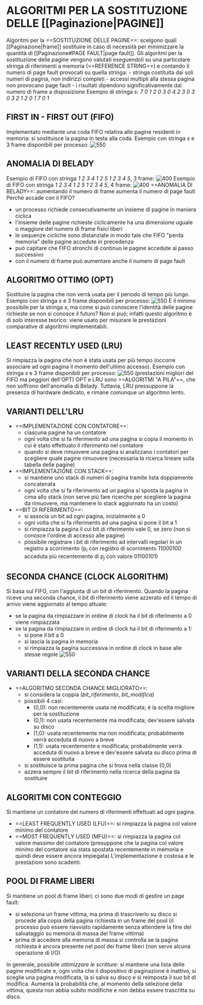 # ALGORITMI PER LA SOSTITUZIONE DELLE [[Paginazione|PAGINE]]
Algoritmi per la ==SOSTITUZIONE DELLE PAGINE==: scelgono quali [[Paginazione|frame]] sostituire in caso di necessità per minimizzare la quantità di [[Paginazione#PAGE FAULT|page fault]].
Gli algoritmi per la sostituzione delle pagine vengono valutati eseguendoli su una particolare stringa di riferimenti a memoria (==REFERENCE STRING==) e contando il numero di page fault provocati su quella stringa:
	- stringa costituita dai soli numeri di pagina, non indirizzi completi
	- accessi multipli alla stessa pagina non provocano page fault
	- i risultati dipendono significativamente dal numero di frame a disposizione
Esempio di stringa _s_: _7 0 1 2 0 3 0 4 2 3 0 3 0 3 2 1 2 0 1 7 0 1_

## FIRST IN - FIRST OUT (FIFO)
Implementato mediante una coda FIFO relativa alle pagine residenti in memoria: si sostituisce la pagina in testa alla coda.
Esempio con stringa _s_ e 3 frame disponibili per processo:
![550](fifo.png)

## ANOMALIA DI BELADY
Esempio di FIFO con stringa _1 2 3 4 1 2 5 1 2 3 4 5_, 3 frame:
![400](belady1.png)
Esempio di FIFO con stringa _1 2 3 4 1 2 5 1 2 3 4 5_, 4 frame:
![400](belady2.png)
==ANOMALIA DI BELADY==: aumentando il numero di frame aumenta il numero di page fault
Perchè accade con il FIFO?
- un processo richiede consecutivamente un insieme di pagine in maniera ciclica
- l'insieme delle pagine richieste ciclicamente ha una dimensione uguale o maggiore del numero di frame fisici liberi
- le sequenze cicliche sono distanziate in modo tale che FIFO "perda memoria" delle pagine accedute in precedenza
- può capitare che FIFO stronchi di continuo le pagine accedute al passo successivo
- con il numero di frame può aumentare anche il numero di page fault

## ALGORITMO OTTIMO (OPT)
Sostituire la pagina che non verrà usata per il periodo di tempo più lungo.
Esempio con stringa _s_ e 3 frame disponibili per processo:
![550](opt.png)
È il minimo possibile per la stringa _s_, ma come si può conoscere l'identità delle pagine richieste se non si conosce il futuro? Non si può; infatti questo algoritmo è di solo interesse teorico: viene usato per misurare le prestazioni comparative di algoritrmi implementabili.

## LEAST RECENTLY USED (LRU)
Si rimpiazza la pagina che non è stata usata per più tempo (occorre associare ad ogni pagina il momento dell'ultimo accesso).
Esempio con stringa _s_ e 3 frame disponibili per processo:
![550](lru.png)
(prestazioni migliori del FIFO ma peggiori dell'OPT)
OPT e LRU sono ==ALGORITMI "A PILA"==, che non soffrono dell'anomalia di Belady. Tuttavia, LRU pressuppone la presenza di hardware dedicato, e rimane comunque un algoritmo lento.

## VARIANTI DELL'LRU
- ==IMPLEMENTAZIONE CON CONTATORE==:
	- ciascuna pagine ha un contatore
	- ogni volta che si fa riferimento ad una pagina si copia il momento in cui è stato effettuato il riferimento nel contatore
	- quando si deve rimuovere una pagina si analizzano i contatori per scegliere quale pagine rimuovere (necessaria la ricerca lineare sulla tabella delle pagine)
- ==IMPLEMENTAZIONE CON STACK==:
	- si mantiene uno stack di numeri di pagina tramite lista doppiamente concatenata
	- ogni volta che si fa riferimento ad un pagina si sposta la pagina in cima allo stack (non serve più fare ricerche per scegliere la pagina da rimuovere, ma mantenere lo stack aggiornato ha un costo)
- ==BIT DI RIFERIMENTO==:
	- si associa un bit ad ogni pagina, inizialmente a 0
	- ogni volta che si fa riferimento ad una pagina si pone il bit a 1
	- si rimpiazza la pagina il cui bit di riferimento vale 0, se zero (non si conosce l'ordine di accesso alle pagine)
	- possibile registrare i bit di riferimento ad intervalli regolari in un registro a scorrimento ($\mathrm{p}_{i}$ con registro di scorrimento _11000100_ acceduta più recentemente di $\mathrm{p}_{j}$ con valore 01100101)

## SECONDA CHANCE (CLOCK ALGORITHM)
Si basa sul FIFO, con l'aggiunta di un bit di riferimento.
Quando la pagina riceve una seconda chance, il bit di riferimento viene azzerato ed il tempo di arrivo viene aggiornato al tempo attuale:
- se la pagina da rimpiazzare in ordine di clock ha il bit di riferimento a 0 viene rimpiazzata
- se la pagina da rimpiazzare in ordine di clock ha il bit di riferimento a 1:
	- si pone il bit a 0
	- si lascia la pagina in memoria
	- si rimpiazza la pagina successiva in ordine di clock in base alle stesse regole
![550](clock.png)

## VARIANTI DELLA SECONDA CHANCE
- ==ALGORITMO SECONDA CHANCE MIGLIORATO==:
	- si considera la coppia (_bit_riferimento_, _bit_modifica_)
	- possibili 4 casi:
		- (0,0): non recentemente usata né modificata; è la scelta migliore per la sostituzione
		- (0,1): non usata recentemente ma modificata; dev'essere salvata su disco
		- (1,0): usata recentemente ma non modificata; probabilmente verrà acceduta di nuovo a breve
		- (1,1): usata recentemente e modificata; probabilmente verrà acceduta di nuovo a breve e dev'essere salvata su disco prima di essere sostituita
	- si sostituisce la prima pagina che si trova nella classe (0,0)
	- azzera sempre il bit di riferimento nella ricerca della pagina da sostituire

## ALGORITMI CON CONTEGGIO
Si mantiene un contatore del numero di riferimenti effettuati ad ogni pagina.
- ==LEAST FREQUENTLY USED (LFU)==: si rimpiazza la pagina col valore minimo del contatore
- ==MOST FREQUENTLY USED (MFU)==: si rimpiazza la pagina col valore massimo del contatore (presuppone che la pagina col valore minimo del contatore sia stata spostata recentemente in memoria e quindi deve essere ancora impiegata)
L'implementazione è costosa e le prestazioni sono scadenti.

## POOL DI FRAME LIBERI
Si mantiene un pool di frame liberi; ci sono due modi di gestire un page fault:
- si seleziona un frame vittima, ma prima di trascriverlo su disco si procede alla copia della pagina richiesta in un frame del pool (il processo può essere riavviato rapidamente senza attendere la fine del salvataggio su memoria di massa del frame vittima)
- prima di accedere alla memoria di massa si controlla se la pagina richiesta è ancora presente nel pool dei frame liberi (non serve alcuna operazione di I/O)

In generale, possibile _ottimizzare le scritture_: si mantiene una lista delle pagine modificate e, ogni volta che il dispositivo di paginazione è inattivo, si sceglie una pagina modificata, la si salva su disco e si reimposta il suo bit di modifica. Aumenta la probabilità che, al momento della selezione della vittima, questa non abbia subito modifiche e non debba essere trascritta su disco.